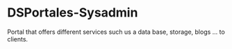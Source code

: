 # DSPortales-Sysadmin
Portal that offers different services such us a data base, storage, blogs ... to clients.
